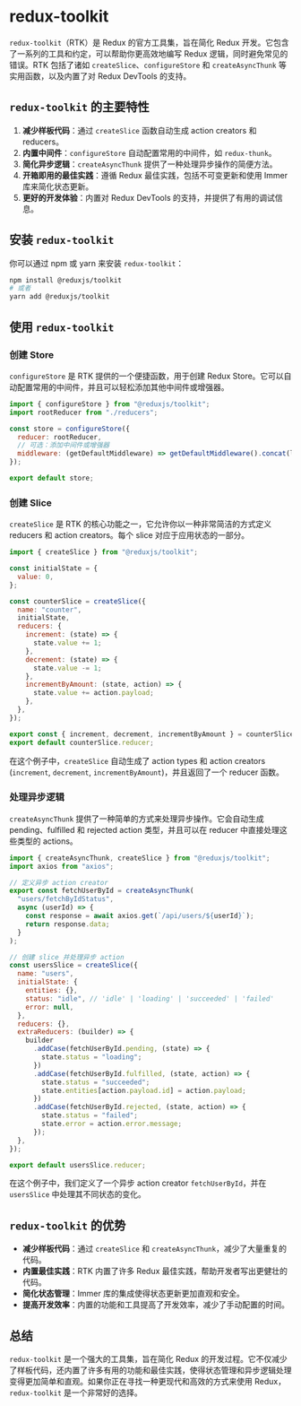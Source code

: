 # redux-toolkit

`redux-toolkit`（RTK）是 Redux 的官方工具集，旨在简化 Redux 开发。它包含了一系列的工具和约定，可以帮助你更高效地编写 Redux 逻辑，同时避免常见的错误。RTK 包括了诸如 `createSlice`、`configureStore` 和 `createAsyncThunk` 等实用函数，以及内置了对 Redux DevTools 的支持。

## `redux-toolkit` 的主要特性

1. **减少样板代码**：通过 `createSlice` 函数自动生成 action creators 和 reducers。
2. **内置中间件**：`configureStore` 自动配置常用的中间件，如 `redux-thunk`。
3. **简化异步逻辑**：`createAsyncThunk` 提供了一种处理异步操作的简便方法。
4. **开箱即用的最佳实践**：遵循 Redux 最佳实践，包括不可变更新和使用 Immer 库来简化状态更新。
5. **更好的开发体验**：内置对 Redux DevTools 的支持，并提供了有用的调试信息。

## 安装 `redux-toolkit`

你可以通过 npm 或 yarn 来安装 `redux-toolkit`：

```bash
npm install @reduxjs/toolkit
# 或者
yarn add @reduxjs/toolkit
```

## 使用 `redux-toolkit`

### 创建 Store

`configureStore` 是 RTK 提供的一个便捷函数，用于创建 Redux Store。它可以自动配置常用的中间件，并且可以轻松添加其他中间件或增强器。

```javascript
import { configureStore } from "@reduxjs/toolkit";
import rootReducer from "./reducers";

const store = configureStore({
  reducer: rootReducer,
  // 可选：添加中间件或增强器
  middleware: (getDefaultMiddleware) => getDefaultMiddleware().concat(logger), // 示例：添加 logger 中间件
});

export default store;
```

### 创建 Slice

`createSlice` 是 RTK 的核心功能之一，它允许你以一种非常简洁的方式定义 reducers 和 action creators。每个 slice 对应于应用状态的一部分。

```javascript
import { createSlice } from "@reduxjs/toolkit";

const initialState = {
  value: 0,
};

const counterSlice = createSlice({
  name: "counter",
  initialState,
  reducers: {
    increment: (state) => {
      state.value += 1;
    },
    decrement: (state) => {
      state.value -= 1;
    },
    incrementByAmount: (state, action) => {
      state.value += action.payload;
    },
  },
});

export const { increment, decrement, incrementByAmount } = counterSlice.actions;
export default counterSlice.reducer;
```

在这个例子中，`createSlice` 自动生成了 action types 和 action creators (`increment`, `decrement`, `incrementByAmount`)，并且返回了一个 reducer 函数。

### 处理异步逻辑

`createAsyncThunk` 提供了一种简单的方式来处理异步操作。它会自动生成 pending、fulfilled 和 rejected action 类型，并且可以在 reducer 中直接处理这些类型的 actions。

```javascript
import { createAsyncThunk, createSlice } from "@reduxjs/toolkit";
import axios from "axios";

// 定义异步 action creator
export const fetchUserById = createAsyncThunk(
  "users/fetchByIdStatus",
  async (userId) => {
    const response = await axios.get(`/api/users/${userId}`);
    return response.data;
  }
);

// 创建 slice 并处理异步 action
const usersSlice = createSlice({
  name: "users",
  initialState: {
    entities: {},
    status: "idle", // 'idle' | 'loading' | 'succeeded' | 'failed'
    error: null,
  },
  reducers: {},
  extraReducers: (builder) => {
    builder
      .addCase(fetchUserById.pending, (state) => {
        state.status = "loading";
      })
      .addCase(fetchUserById.fulfilled, (state, action) => {
        state.status = "succeeded";
        state.entities[action.payload.id] = action.payload;
      })
      .addCase(fetchUserById.rejected, (state, action) => {
        state.status = "failed";
        state.error = action.error.message;
      });
  },
});

export default usersSlice.reducer;
```

在这个例子中，我们定义了一个异步 action creator `fetchUserById`，并在 `usersSlice` 中处理其不同状态的变化。

## `redux-toolkit` 的优势

- **减少样板代码**：通过 `createSlice` 和 `createAsyncThunk`，减少了大量重复的代码。
- **内置最佳实践**：RTK 内置了许多 Redux 最佳实践，帮助开发者写出更健壮的代码。
- **简化状态管理**：Immer 库的集成使得状态更新更加直观和安全。
- **提高开发效率**：内置的功能和工具提高了开发效率，减少了手动配置的时间。

## 总结

`redux-toolkit` 是一个强大的工具集，旨在简化 Redux 的开发过程。它不仅减少了样板代码，还内置了许多有用的功能和最佳实践，使得状态管理和异步逻辑处理变得更加简单和直观。如果你正在寻找一种更现代和高效的方式来使用 Redux，`redux-toolkit` 是一个非常好的选择。
